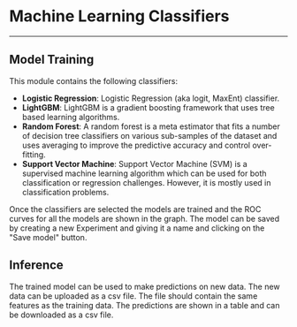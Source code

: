 # Machine Learning Classifiers
---------------------------

## Model Training
This module contains the following classifiers:
- **Logistic Regression**: Logistic Regression (aka logit, MaxEnt) classifier.
- **LightGBM**: LightGBM is a gradient boosting framework that uses tree based learning algorithms.
- **Random Forest**: A random forest is a meta estimator that fits a number of decision tree classifiers on various sub-samples of the dataset and uses averaging to improve the predictive accuracy and control over-fitting.
- **Support Vector Machine**: Support Vector Machine (SVM) is a supervised machine learning algorithm which can be used for both classification or regression challenges. However,  it is mostly used in classification problems.

Once the classifiers are selected the models are trained and the ROC curves for all the models are shown in the graph. The model can be saved by creating a new Experiment and giving it a name and clicking on the "Save model" button.

## Inference
The trained model can be used to make predictions on new data. The new data can be uploaded as a csv file. The file should contain the same features as the training data. The predictions are shown in a table and can be downloaded as a csv file.